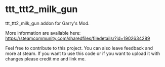 # ttt_ttt2_milk_gun

ttt_ttt2_milk_gun addon for Garry's Mod.

More information are available here: 
https://steamcommunity.com/sharedfiles/filedetails/?id=1902634289

Feel free to contribute to this project. You can also leave feedback and more at steam. 
If you want to use this code or if you want to upload it with changes please credit me and link me.

